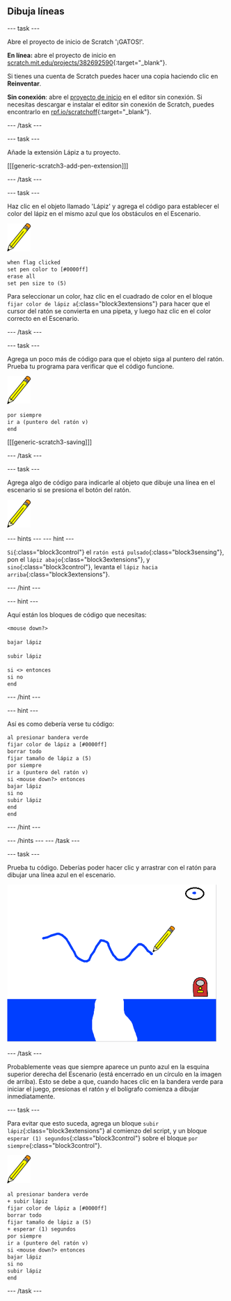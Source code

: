 ## Dibuja líneas

--- task ---

Abre el proyecto de inicio de Scratch '¡GATOS!'.

**En línea:** abre el proyecto de inicio en [scratch.mit.edu/projects/382692590](https://scratch.mit.edu/projects/382692590){:target="_blank"}.

Si tienes una cuenta de Scratch puedes hacer una copia haciendo clic en **Reinventar**.

**Sin conexión**: abre el [proyecto de inicio](http://rpf.io/p/es-ES/cats-go) en el editor sin conexión. Si necesitas descargar e instalar el editor sin conexión de Scratch, puedes encontrarlo en [rpf.io/scratchoff](http://rpf.io/scratchoff){:target="_blank"}.

--- /task ---

--- task ---

Añade la extensión Lápiz a tu proyecto.

[[[generic-scratch3-add-pen-extension]]]

--- /task ---

--- task ---

Haz clic en el objeto llamado 'Lápiz' y agrega el código para establecer el color del lápiz en el mismo azul que los obstáculos en el Escenario.

![Objeto lápiz](images/pen-sprite.png)

```blocks3
when flag clicked
set pen color to [#0000ff]
erase all
set pen size to (5)
```

Para seleccionar un color, haz clic en el cuadrado de color en el bloque `fijar color de lápiz a`{:class="block3extensions"} para hacer que el cursor del ratón se convierta en una pipeta, y luego haz clic en el color correcto en el Escenario.

--- /task ---

--- task ---

Agrega un poco más de código para que el objeto siga al puntero del ratón. Prueba tu programa para verificar que el código funcione.

![Objeto lápiz](images/pen-sprite.png)

```blocks3
por siempre 
ir a (puntero del ratón v)
end
```

[[[generic-scratch3-saving]]]

--- /task ---

--- task ---

Agrega algo de código para indicarle al objeto que dibuje una línea en el escenario si se presiona el botón del ratón.

![Objeto lápiz](images/pen-sprite.png)

--- hints ---
 --- hint ---

`Si`{:class="block3control"} el `ratón está pulsado`{:class="block3sensing"}, pon el `lápiz abajo`{:class="block3extensions"}, y `sino`{:class="block3control"}, levanta el `lápiz hacia arriba`{:class="block3extensions"}.

--- /hint ---

--- hint ---

Aquí están los bloques de código que necesitas:

```blocks3
<mouse down?>

bajar lápiz

subir lápiz

si <> entonces
si no
end
```

--- /hint ---

--- hint ---

Así es como debería verse tu código:

```blocks3
al presionar bandera verde
fijar color de lápiz a [#0000ff]
borrar todo
fijar tamaño de lápiz a (5)
por siempre 
ir a (puntero del ratón v)
si <mouse down?> entonces 
bajar lápiz
si no 
subir lápiz
end
end
```

--- /hint ---

--- /hints --- --- /task ---

--- task ---

Prueba tu código. Deberías poder hacer clic y arrastrar con el ratón para dibujar una línea azul en el escenario.

![Dibuja una línea](images/draw-a-line.png)

--- /task ---

Probablemente veas que siempre aparece un punto azul en la esquina superior derecha del Escenario (está encerrado en un círculo en la imagen de arriba). Esto se debe a que, cuando haces clic en la bandera verde para iniciar el juego, presionas el ratón y el bolígrafo comienza a dibujar inmediatamente.

--- task ---

Para evitar que esto suceda, agrega un bloque `subir lápiz`{:class="block3extensions"} al comienzo del script, y un bloque `esperar (1) segundos`{:class="block3control"} sobre el bloque `por siempre`{:class="block3control"}.

![Objeto lápiz](images/pen-sprite.png)

```blocks3
al presionar bandera verde
+ subir lápiz
fijar color de lápiz a [#0000ff]
borrar todo
fijar tamaño de lápiz a (5)
+ esperar (1) segundos
por siempre 
ir a (puntero del ratón v)
si <mouse down?> entonces 
bajar lápiz
si no 
subir lápiz
end
```

--- /task ---